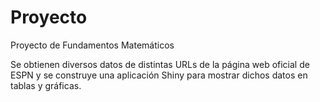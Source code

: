 # Proyecto
Proyecto de Fundamentos Matemáticos

Se obtienen diversos datos de distintas URLs de la página web oficial de ESPN y se construye una aplicación Shiny para mostrar dichos datos en tablas y gráficas.
